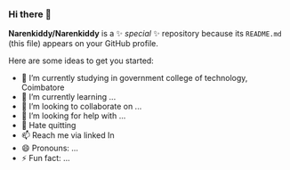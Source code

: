 ### Hi there 👋

**Narenkiddy/Narenkiddy** is a ✨ _special_ ✨ repository because its `README.md` (this file) appears on your GitHub profile.

Here are some ideas to get you started:

- 🔭 I’m currently studying in government college of technology, Coimbatore 
- 🌱 I’m currently learning ...
- 👯 I’m looking to collaborate on ...
- 🤔 I’m looking for help with ...
- 💬 Hate quitting 
- 📫 Reach me via linked In
- 😄 Pronouns: ...
- ⚡ Fun fact: ...
